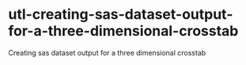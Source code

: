 # utl-creating-sas-dataset-output-for-a-three-dimensional-crosstab
Creating sas dataset output for a three dimensional crosstab
